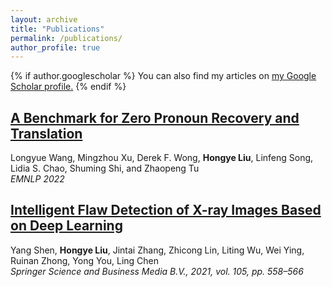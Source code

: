 ```yaml
---
layout: archive
title: "Publications"
permalink: /publications/
author_profile: true
---
```


{% if author.googlescholar %}
  You can also find my articles on <u><a href="{{author.googlescholar}}">my Google Scholar profile</a>.</u>
{% endif %}

## [A Benchmark for Zero Pronoun Recovery and Translation](https://scholar.google.com/citations?view_op=view_citation&hl=zh-CN&user=WOv1apoAAAAJ&citation_for_view=WOv1apoAAAAJ:u-x6o8ySG0sC)
Longyue Wang, Mingzhou Xu, Derek F. Wong, <b>Hongye Liu</b>, Linfeng Song, Lidia S. Chao, Shuming Shi, and Zhaopeng 
Tu \
<i>EMNLP 2022</i>

## [Intelligent Flaw Detection of X-ray Images Based on Deep Learning](https://scholar.google.com/citations?view_op=view_citation&hl=zh-CN&user=WOv1apoAAAAJ&citation_for_view=WOv1apoAAAAJ:d1gkVwhDpl0C)
Yang Shen, <b>Hongye Liu</b>, Jintai Zhang, Zhicong Lin, Liting Wu, Wei Ying, Ruinan Zhong, Yong You, Ling Chen \
<i>Springer Science and Business Media B.V., 2021, vol. 105, pp. 558–566</i>